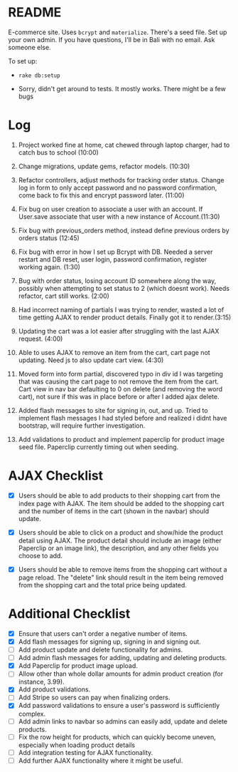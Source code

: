# README

E-commerce site. Uses `bcrypt` and `materialize`. There's a seed file. Set up your own admin. If you have questions, I'll be in Bali with no email. Ask someone else.

To set up:

* `rake db:setup`

* Sorry, didn't get around to tests. It mostly works. There might be a few bugs

# Log
  1. Project worked fine at home, cat chewed through laptop charger, had to catch bus to school (10:00)

  2. Change migrations, update gems, refactor models. (10:30)

  3. Refactor controllers, adjust methods for tracking order status. Change log in form to only accept password and no password confirmation, come back to fix this and encrypt password later. (11:00)

  4. Fix bug on user creation to associate a user with an account. If User.save associate that user with a new instance of Account.(11:30)

  5. Fix bug with previous_orders method, instead define previous orders by orders status (12:45)

  5. Fix bug with error in how I set up Bcrypt with DB. Needed a server restart and DB reset, user login, password confirmation, register working again. (1:30)

  6. Bug with order status, losing account ID somewhere along the way, possibly when attempting to set status to 2 (which doesnt work). Needs refactor, cart still works. (2:00)

  7. Had incorrect naming of partials I was trying to render, wasted a lot of time getting AJAX to render product details. Finally got it to render.(3:15)

  8. Updating the cart was a lot easier after struggling with the last AJAX request. (4:00)

  9. Able to uses AJAX to remove an item from the cart, cart page not updating. Need js to also update cart view. (4:30)

  9. Moved form into form partial, discovered typo in div id I was targeting that was causing the cart page to not remove the item from the cart. Cart view in nav bar defaulting to 0 on delete (and removing the word cart), not sure if this was in place before or after I added ajax delete.

  10. Added flash messages to site for signing in, out, and up. Tried to implement flash messages I had styled before and realized i didnt have bootstrap, will require further investigation.

  11. Add validations to product and implement paperclip for product image seed file. Paperclip currently timing out when seeding.

# AJAX Checklist

- [x] Users should be able to add products to their shopping cart from the index page with AJAX. The item should be added to the shopping cart and the number of items in the cart (shown in the navbar) should update.

- [x] Users should be able to click on a product and show/hide the product detail using AJAX. The product detail should include an image (either Paperclip or an image link), the description, and any other fields you choose to add.

- [x] Users should be able to remove items from the shopping cart without a page reload. The "delete" link should result in the item being removed from the shopping cart and the total price being updated.

# Additional Checklist

- [x] Ensure that users can't order a negative number of items.
- [x] Add flash messages for signing up, signing in and signing out.
- [ ] Add product update and delete functionality for admins.
- [ ] Add admin flash messages for adding, updating and deleting products.
- [x] Add Paperclip for product image upload.
- [ ] Allow other than whole dollar amounts for admin product creation
      (for   instance, 3.99).
- [x] Add product validations.
- [ ] Add Stripe so users can pay when finalizing orders.
- [x] Add password validations to ensure a user's password is
      sufficiently complex.
- [ ] Add admin links to navbar so admins can easily add, update and delete products.
- [ ] Fix the row height for products, which can quickly become
      uneven, especially when loading product details
- [ ] Add integration testing for AJAX functionality.
- [ ] Add further AJAX functionality where it might be useful.
